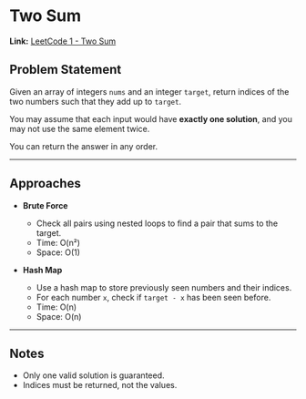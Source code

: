 # Two Sum

**Link:** [LeetCode 1 - Two Sum](https://leetcode.com/problems/two-sum/)

## Problem Statement

Given an array of integers `nums` and an integer `target`, return indices of the two numbers such that they add up to `target`.

You may assume that each input would have **exactly one solution**, and you may not use the same element twice.

You can return the answer in any order.

---

## Approaches

- **Brute Force**
  - Check all pairs using nested loops to find a pair that sums to the target.
  - Time: O(n²)
  - Space: O(1)

- **Hash Map**
  - Use a hash map to store previously seen numbers and their indices.
  - For each number `x`, check if `target - x` has been seen before.
  - Time: O(n)
  - Space: O(n)

---

## Notes

- Only one valid solution is guaranteed.
- Indices must be returned, not the values.
